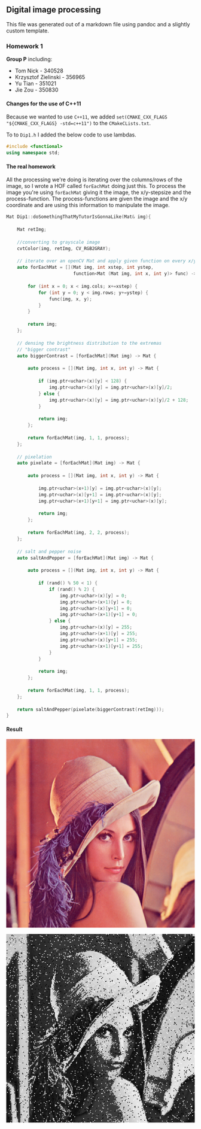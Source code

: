 ## Digital image processing
This file was generated out of a markdown file using pandoc and a slightly custom template.

### Homework 1

**Group P** including:

* Tom Nick - 340528
* Krzysztof Zielinski - 356965
* Yu Tian - 351021
* Jie Zou - 350830

#### Changes for the use of C++11
Because we wanted to use `C++11`, we added `set(CMAKE_CXX_FLAGS "${CMAKE_CXX_FLAGS} -std=c++11")` to the `CMakeCLists.txt`.

To to `Dip1.h` I added the below code to use lambdas.

```cpp
#include <functional>
using namespace std;
```

#### The real homework
All the processing we're doing is iterating over the columns/rows of the image, so I wrote a HOF called `forEachMat` doing just this. To process the image you're using `forEachMat` giving it the image, the x/y-stepsize and the process-function. The process-functions are given the image and the x/y coordinate and are using this information to manipulate the image.

```cpp
Mat Dip1::doSomethingThatMyTutorIsGonnaLike(Mat& img){
    
    Mat retImg;
    
    //converting to grayscale image
    cvtColor(img, retImg, CV_RGB2GRAY);

    // iterate over an openCV Mat and apply given function on every x/y step
    auto forEachMat = [](Mat img, int xstep, int ystep,
                         function<Mat (Mat img, int x, int y)> func) -> Mat {
        
        for (int x = 0; x < img.cols; x+=xstep) {
            for (int y = 0; y < img.rows; y+=ystep) {
                func(img, x, y);
            }
        }

        return img;
    };

    // densing the brightness distribution to the extremas
    // "bigger contrast"
    auto biggerContrast = [forEachMat](Mat img) -> Mat {
        
        auto process = [](Mat img, int x, int y) -> Mat {
            
            if (img.ptr<uchar>(x)[y] < 128) {
                img.ptr<uchar>(x)[y] = img.ptr<uchar>(x)[y]/2;
            } else {
                img.ptr<uchar>(x)[y] = img.ptr<uchar>(x)[y]/2 + 128;
            }

            return img;
        };

        return forEachMat(img, 1, 1, process);
    };

    // pixelation
    auto pixelate = [forEachMat](Mat img) -> Mat {
        
        auto process = [](Mat img, int x, int y) -> Mat {
            
            img.ptr<uchar>(x+1)[y] = img.ptr<uchar>(x)[y];
            img.ptr<uchar>(x)[y+1] = img.ptr<uchar>(x)[y];
            img.ptr<uchar>(x+1)[y+1] = img.ptr<uchar>(x)[y];

            return img;
        };

        return forEachMat(img, 2, 2, process);
    };

    // salt and pepper noise
    auto saltAndPepper = [forEachMat](Mat img) -> Mat {
        
        auto process = [](Mat img, int x, int y) -> Mat {
            
            if (rand() % 50 < 1) {
                if (rand() % 2) {
                    img.ptr<uchar>(x)[y] = 0;
                    img.ptr<uchar>(x+1)[y] = 0;
                    img.ptr<uchar>(x)[y+1] = 0;
                    img.ptr<uchar>(x+1)[y+1] = 0;
                } else {
                    img.ptr<uchar>(x)[y] = 255;
                    img.ptr<uchar>(x+1)[y] = 255;
                    img.ptr<uchar>(x)[y+1] = 255;
                    img.ptr<uchar>(x+1)[y+1] = 255;
                }
            }

            return img;
        };

        return forEachMat(img, 1, 1, process);
    };

    return saltAndPepper(pixelate(biggerContrast(retImg)));
}
```

#### Result


![before processing](Lenna.png)



![after processing](result.jpg)